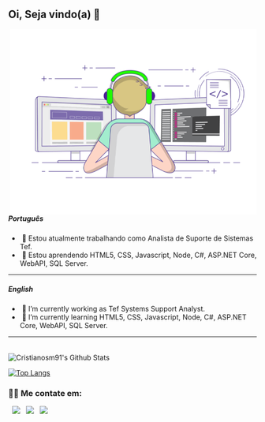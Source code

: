 ## Oi, Seja vindo(a) 👋

<img align="right" alt="GIF" src="https://raw.githubusercontent.com/devSouvik/devSouvik/master/gif3.gif" width="500"/>

</br>

##### Português
- &nbsp;🔭 Estou atualmente trabalhando como Analista de Suporte de Sistemas Tef.
- &nbsp;🌱 Estou aprendendo HTML5, CSS, Javascript, Node, C#, ASP.NET Core, WebAPI, SQL Server.

______________________________________________________________________________________________________________________

##### English
- &nbsp;🔭 I’m currently working as Tef Systems Support Analyst.
- &nbsp;🌱 I’m currently learning HTML5, CSS, Javascript, Node, C#, ASP.NET Core, WebAPI, SQL Server.

______________________________________________________________________________________________________________________
<br>

<img align="center" src="https://github-readme-stats.vercel.app/api?username=cristianosm91&include_all_commits=true&count_private=true&show_icons=true&line_height=20&title_color=7A7ADB&icon_color=2234AE&text_color=D3D3D3&bg_color=0,000000,130F40" alt="Cristianosm91's Github Stats">

</br>

[![Top Langs](https://github-readme-stats.vercel.app/api/top-langs/?username=cristianosm91&layout=compact&text_color=daf7dc&bg_color=151515)](https://github.com/devSouvik/github-readme-stats)


<h3> 🤝🏻 Me contate em: </h3>
<p align="center">

&nbsp; <a href="https://www.instagram.com/cristianosm91/" target="_blank" rel="noopener noreferrer"><img src="https://upload.wikimedia.org/wikipedia/commons/thumb/5/58/Instagram-Icon.png/1025px-Instagram-Icon.png" width="50" /></a>
&nbsp; <a href="https://www.linkedin.com/in/cristianosm91/" target="_blank" rel="noopener noreferrer"><img src="https://upload.wikimedia.org/wikipedia/commons/thumb/e/e9/Linkedin_icon.svg/1024px-Linkedin_icon.svg.png" width="50" /></a>
&nbsp; <a href="mailto:cristianosm91@outlook.com" target="_blank" rel="noopener noreferrer"><img src="https://www.pngfind.com/pngs/m/53-538229_outlook-calendar-icon-outlook-icon-png-transparent-png.png"  width="50" /></a>
</p>
